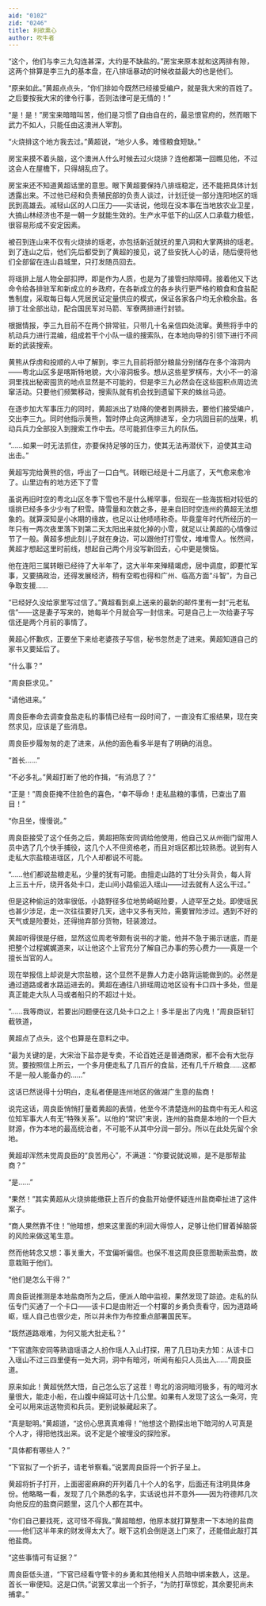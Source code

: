 ```yaml
---
aid: "0102"
zid: "0246"
title: 利欲熏心
author: 吹牛者
---
```


“这个，他们与李三九勾连甚深，大约是不缺盐的。”房宝来原本就和这两排有隙，这两个排算是李三九的基本盘，在八排瑶暴动的时候收益最大的也是他们。

“原来如此。”黄超点点头，“你们排如今既然已经接受编户，就是我大宋的百姓了。之后要按我大宋的律令行事，否则法律可是无情的！”

“是！是！”房宝来暗暗叫苦，他们是习惯了自由自在的，最忌恨官府的，然而眼下武力不如人，只能任由这澳洲人宰割。

“火烧排这个地方我去过。”黄超说，“地少人多。难怪粮食短缺。”

房宝来摸不着头脑，这个澳洲人什么时候去过火烧排？连他都第一回瞧见他，不过这会人在屋檐下，只得胡乱应了。

房宝来还不知道黄超话里的意思。眼下黄超要保持八排瑶稳定，还不能把具体计划透露出来。不过他已经和负责殖民部的负责人谈过，计划迁徙一部分连阳地区的瑶民到高雄去。减轻山区的人口压力――实话说，他现在没本事在当地放农业卫星，大搞山林经济也不是一朝一夕就能生效的。生产水平低下的山区人口承载力极低，很容易形成不安定因素。

被召到连山来不仅有火烧排的瑶老，亦包括新近就抚的里八洞和大掌两排的瑶老。到了连山之后，他们先后都受到了黄超的接见，说了些安抚人心的话，随后便将他们全部留在连山县城里，只打发随员回去。

将瑶排上层人物全部扣押，即是作为人质，也是为了接管扫除障碍。接着他又下达命令给各排驻军和新成立的乡政府，在各新成立的各乡执行更严格的粮食和食盐配售制度，采取每日每人凭居民证定量供应的模式，保证各家各户均无余粮余盐。各排丁壮全部出动，配合国民军对马箭、军寮两排进行封锁。

根据情报，李三九目前不在两个排常驻，只带几十名亲信四处流窜。黄熊将手中的机动兵力进行混编，组成若干个小队一级的搜索队，在本地向导的引领下进行不间断的武装搜索。

黄熊从俘虏和投顺的人中了解到，李三九目前将部分粮盐分别储存在多个溶洞内――粤北山区多是喀斯特地貌，大小溶洞极多。想从这些星罗棋布，大小不一的溶洞里找出秘密囤货的地点显然是不可能的，但是李三九必然会在这些囤积点周边流窜活动。只要他们频繁移动，搜索队就有机会找到遗留下来的蛛丝马迹。

在逐步加大军事压力的同时，黄超派出了劝降的使者到两排去，要他们接受编户，交出李三九。同时他指示黄熊，暂时停止向这两排进军，全力巩固目前的战果，机动兵兵力全部投入到搜索工作中去。尽可能抓住李三九的队伍。

“……如果一时无法抓住，亦要保持足够的压力，使其无法再潜伏下，迫使其主动出击。”

黄超写完给黄熊的信，呼出了一口白气。转眼已经是十二月底了，天气愈来愈冷了。山里边有的地方还下了雪

虽说再旧时空的粤北山区冬季下雪也不是什么稀罕事，但现在一些海拔相对较低的瑶排已经多多少少有了积雪。降雪量和次数之多，是来自旧时空连州的黄超无法想象的。就算深知是小冰期的缘故，也足以让他啧啧称奇。毕竟童年时代所经历的一年只有一两次夜里落下到第二天太阳出来就化掉的小雪，就足以让黄超的心情像过节了一般。黄超多想此刻儿子就在身边，可以跟他打打雪仗，堆堆雪人。怅然间，黄超才想起这里时前线，想起自己两个月没写新回去，心中更是懊恼。

他在连阳三属转眼已经待了大半年了，这大半年来殚精竭虑，居中调度，即要忙军事，又要搞政治，还得发展经济，稍有空暇也得和广州、临高方面“斗智”，为自己争取支援……

“已经好久没给家里写过信了。”黄超看到桌上送来的最新的邮件里有一封“元老私信”――这是妻子写来的，她每半个月就会写一封信来。可是自己上一次给妻子写信还是两个月前的事情了。

黄超心怀歉疚，正要坐下来给老婆孩子写信，秘书忽然走了进来。黄超知道自己的家书又要延后了。

“什么事？”

“周良臣求见。”

“请他进来。”

周良臣奉命去调查食盐走私的事情已经有一段时间了，一直没有汇报结果，现在突然求见，应该是了些消息。

周良臣步履匆匆的走了进来，从他的面色看多半是有了明确的消息。

“首长……”

“不必多礼。”黄超打断了他的作揖，“有消息了？”

“正是！”周良臣掩不住脸色的喜色，“幸不辱命！走私盐粮的事情，已查出了眉目！”

“你且坐，慢慢说。”

周良臣接受了这个任务之后，黄超把陈安同调给他使用，他自己又从州衙门留用人员中选了几个快手捕役，这几个人不但资格老，而且对瑶区都比较熟悉。说到有人走私大宗盐粮进瑶区，几个人却都说不可能。

“……他们都说盐粮走私，少量的犹有可能。由擅走山路的丁壮分头背负，每人背上三五十斤，绕开各处卡口，走山间小路偷运入瑶山――过去就有人这么干过。”

但是这种偷运的效率很低，小路野径多位地势崎岖险要，人迹罕至之处。即使瑶民也甚少涉足，走一次往往要好几天，途中又多有天险，需要冒险涉过。遇到不好的天气或是险要处，还得抛弃部分货物，轻装渡过。

黄超听得很是仔细，显然这位周老爷颇有说书的才能，他并不急于揭示谜底，而是把整个过程娓娓道来，以让他这个上官充分了解自己办事的劳心费力――真是一个擅长当官的人。

现在举报信上却说是大宗盐粮，这个显然不是靠人力走小路背运能做到的。必然是通过道路或者水路运进去的。黄超在通往八排瑶周边地区设有卡口四十多处，但是真正能走大队人马或者船只的不超过十处。

“……我等商议，若要出问题便在这几处卡口之上！多半是出了内鬼！”周良臣斩钉截铁道，

黄超点了点头，这个也算是在意料之中。

“最为关键的是，大宋治下盐亦是专卖，不论百姓还是普通商家，都不会有大批存货。要按照信上所云，一个多月便走私了几百斤的食盐，还有几千斤粮食……这都不是一般人能备办的……”

这话已然说得十分明白，走私者便是连州地区的做湖广生意的盐商！

说完这话，周良臣悄悄打量着黄超的表情，他至今不清楚连州的盐商中有无人和这位知军事大人有无“特殊关系”。以他的“常识”来说，连州的盐商是本地的一个巨大财源，作为本地的最高统治者，不可能不从其中分润一部分。所以在此处先留个余地。

黄超却浑然未觉周良臣的“良苦用心”，不满道：“你要说就说嘛，是不是那帮盐商？”

“是……”

“果然！”其实黄超从火烧排能缴获上百斤的食盐开始便怀疑连州盐商牵扯进了这件案子。

“商人果然靠不住！”他暗想，想来这里面的利润大得惊人，足够让他们冒着掉脑袋的风险来做这笔生意。

然而他转念又想：事关重大，不宜偏听偏信。也保不准这周良臣意图勒索盐商，故意栽赃于他们。

“他们是怎么干得？”

周良臣说推测是本地盐商所为之后，便派人暗中监视，果然发现了踪迹。走私的队伍专门买通了一个卡口――该卡口是由附近一个村寨的乡勇负责看守，因为道路崎岖，瑶人自己也很少走，所以并未作为布控重点部署国民军。

“既然道路艰难，为何又能大批走私？”

“下官遣陈安同等熟谙瑶语之人扮作瑶人入山打探，用了几日功夫方知：从该卡口入瑶山不过三四里便有一处大洞，洞中有暗河，听闻有船只人员出入……”周良臣道。

原来如此！黄超恍然大悟，自己怎么忘了这茬！粤北的溶洞暗河极多，有的暗河水量很大，能走小船，在山腹中绵延可达十几公里。如果有人发现了这么一条河，完全可以用来运送物资和兵员。更别说躲藏起来了。

“真是聪明。”黄超道，“这份心思真真难得！”他想这个勘探出地下暗河的人可真是个人才，得把他找出来。说不定是个被埋没的探险家。

“具体都有哪些人？”

“下官拟了一个折子，请老爷察看。”说罢周良臣将一个折子呈上。

黄超将折子打开，上面密密麻麻的开列着几十个人的名字，后面还有注明具体身份。他略略一看，发现了几个熟悉的名字，实话说也并不意外――因为符德邦几次向他反应的盐商问题里，这几个人都在其中。

“你们自己要找死，这可怪不得我。”黄超暗想，他原本就打算整肃一下本地的盐商――他们这半年来的财发得太大了。眼下这机会倒是送上门来了，还能借此敲打其他盐商。

“这些事情可有证据？”

周良臣低头道，“下官已经看守管卡的乡勇和其他相关人员暗中绑来数人，这是。首长一审便知。这是口供。”说罢又拿出一个折子，“为防打草惊蛇，其余要犯尚未捕拿。”
